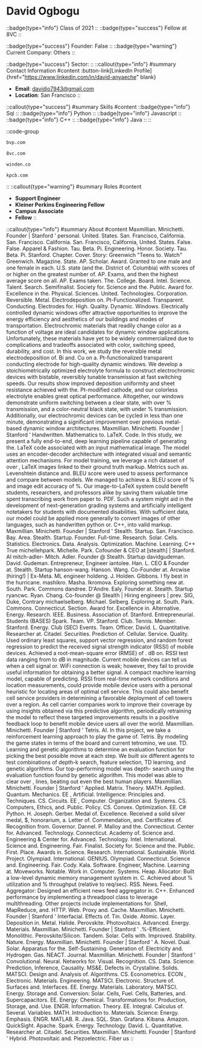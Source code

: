 # David Ogbogu
::badge{type="info"}
Class of 2021
::
::badge{type="success"}
Fellow at 8VC
::

::badge{type="success"}
Founder: False
::
::badge{type="warning"}
Current Company: Others
::

::badge{type="success"}
Sector: 
::
::callout{type="info"}
#summary
Contact Information
#content
:button-link[LinkedIn Profile]{href="https://www.linkedin.com/in/david-anyaeche" blank}
- **Email**: davidio7943@gmail.com
- **Location**: San Francisco
::

::callout{type="success"}
#summary
Skills
#content
::badge{type="info"}
Sql
::
::badge{type="info"}
Python
::
::badge{type="info"}
Javascript
::
::badge{type="info"}
C++
::
::badge{type="info"}
Java
::
::

::code-group
```bash [Bessemer Venture Partners]
bvp.com
```
```bash [8VC]
8vc.com
```
```bash [Winden]
winden.co
```
```bash [Kleiner Perkins Caufield & Byers]
kpcb.com
```
::
::callout{type="warning"}
#summary
Roles
#content
- **Support Engineer**
- **Kleiner Perkins Engineering Fellow**
- **Campus Associate**
- **Fellow**
::

::callout{type="info"}
#summary
About
#content
Maxmillian. Minichetti. Founder | Stanford ' personal. United. States. San. Francisco, California. San. Francisco. California. San. Francisco, California, United. States. False. False. Apparel & Fashion. Tau. Beta. Pi. Engineering. Honor. Society. Tau. Beta. Pi. Stanford. Chapter. Cover. Story: Greenwich "Teens to. Watch"​ Greenwich. Magazine. State. AP. Scholar. Award. Granted to one male and one female in each. U.S. state (and the. District of. Columbia) with scores of or higher on the greatest number of. AP. Exams, and then the highest average score on all. AP. Exams taken. The. College. Board. Intel. Science. Talent. Search. Semifinalist. Society for. Science and the. Public. Award for. Excellence in the. Physical. Sciences. United. Technologies. Corporation. Reversible. Metal. Electrodeposition on. Pt-Functionalized. Transparent. Conducting. Electrodes for. High. Quality. Dynamic. Windows. Electrically controlled dynamic windows offer attractive opportunities to improve the energy efficiency and aesthetics of our buildings and modes of transportation. Electrochromic materials that readily change color as a function of voltage are ideal candidates for dynamic window applications. Unfortunately, these materials have yet to be widely commercialized due to complications and tradeoffs associated with color, switching speed, durability, and cost. In this work, we study the reversible metal electrodeposition of. Bi and. Cu on a. Pt-functionalized transparent conducting electrode for high-quality dynamic windows. We develop a stoichiometrically optimized electrolyte formula to construct electrochromic devices with bistable, reversibly tunable transmission at fast switching speeds. Our results show improved deposition uniformity and sheet resistance achieved with the. Pt-modified cathode, and our colorless electrolyte enables great optical performance. Altogether, our windows demonstrate uniform switching between a clear state, with over % transmission, and a color-neutral black state, with under % transmission. Additionally, our electrochromic devices can be cycled in less than one minute, demonstrating a significant improvement over previous metal-based dynamic window architectures. Maxmillian. Minichetti. Founder | Stanford ' Handwritten. Mathematics to. LaTeX. Code. In this study, we present a fully end-to-end, deep learning pipeline capable of generating the. LaTeX code associated with an input mathematical image. The model uses an encoder-decoder architecture with integrated visual and semantic attention mechanisms. For model training, we leverage a rich dataset of over , LaTeX images linked to their ground truth markup. Metrics such as. Levenshtein distance and. BLEU score were used to assess performance and compare between models. We managed to achieve a. BLEU score of % and image edit accuracy of %. Our image-to-LaTeX system could benefit students, researchers, and professors alike by saving them valuable time spent transcribing work from paper to. PDF. Such a system might aid in the development of next-generation grading systems and artificially intelligent notetakers for students with documented disabilities. With sufficient data, our model could be applied more generally to convert images of other languages, such as handwritten python or. C++, into valid markup. Maxmillian. Minichetti. Founder | Stanford ' Stealth. Startup. San. Francisco. Bay. Area. Stealth. Startup. Founder. Full-time. Research. Solar. Cells. Statistics. Electronics. Data. Analysis. Optimization. Machine. Learning. C++ True michellehpark. Michelle. Park. Cofounder & CEO at [stealth] | Stanford. AI mitch-adler- Mitch. Adler. Founder @ Stealth. Startup davidgudeman. David. Gudeman. Entrepreneur, Engineer iantolee. Han. L. CEO & Founder at. Stealth. Startup hanson-wang. Hanson. Wang. Co-Founder at. Arcwise (hiring!) | Ex-Meta. ML engineer holdeng. J. Holden. Gibbons. I fly best in the hurricane. mashikro. Masha. Ikromova. Exploring something new at. South. Park. Commons dandree. D'Andre. Ealy. Founder at. Stealth. Startup ryancwc. Ryan. Chang. Co-founder @ Stealth | Hiring engineers | prev. SIG, Duke, Contrary michaelselberg. Michael. Selberg. Exploring at. South. Park. Commons. Connecticut. Section. Award for. Excellence in. Alternative. Energy. Research. IEEE. Business. Association of. Stanford. Entrepreneurial. Students (BASES) Spark. Team. VP. Stanford. Club. Tennis. Member. Stanford. Energy. Club (SEC) Events. Team. Officer. David. L. Quantitative. Researcher at. Citadel. Securities. Prediction of. Cellular. Service. Quality. Used ordinary least squares, support vector regression, and random forest regression to predict the received signal strength indicator (RSSI) of mobile devices. Achieved a root-mean-square error (RMSE) of . dB on. RSSI test data ranging from to dB in magnitude. Current mobile devices can tell us when a cell signal or. WiFi connection is weak; however, they fail to provide useful information for obtaining a better signal. A compact machine learning model, capable of predicting. RSSI from real-time network conditions and location measurements, could provide mobile device users with a personal heuristic for locating areas of optimal cell service. This could also benefit cell service providers in determining a favorable deployment of cell towers over a region. As cell carrier companies work to improve their coverage by using insights obtained via this predictive algorithm, periodically retraining the model to reflect these targeted improvements results in a positive feedback loop to benefit mobile device users all over the world. Maxmillian. Minichetti. Founder | Stanford ' Tetris. AI. In this project, we take a reinforcement learning approach to play the game of. Tetris. By modeling the game states in terms of the board and current tetromino, we use. TD. Learning and genetic algorithms to determine an evaluation function for picking the best possible move at each step. We built six different agents to test combinations of depth-k search, feature selection, TD learning, and genetic algorithms. Our top-performing model was depth- search using the evaluation function found by genetic algorithm. This model was able to clear over , lines, beating out even the best human players. Maxmillian. Minichetti. Founder | Stanford ' Applied. Matrix. Theory. MATH. Applied. Quantum. Mechanics. EE , Artificial. Intelligence: Principles and. Techniques. CS. Circuits. EE , Computer. Organization and. Systems. CS. Computers, Ethics, and. Public. Policy. CS. Convex. Optimization. EE. C# Python. H. Joseph. Gerber. Medal of. Excellence. Received a solid silver medal, $, honorarium, a. Letter of. Commendation, and. Certificates of. Recognition from. Governor. Dannel. P. Malloy and the. Connecticut. Center for. Advanced. Technology. Connecticut. Academy of. Science and. Engineering & Center for. Advanced. Technology. Intel. International. Science and. Engineering. Fair. Finalist. Society for. Science and the. Public. First. Place. Awards in. Science. Research. International. Sustainable. World. Project. Olympiad. International. GENIUS. Olympiad. Connecticut. Science and. Engineering. Fair. Cody. Kala. Software. Engineer, Machine. Learning at. Moveworks. Notable. Work in. Computer. Systems. Heap. Allocator: Built a low-level dynamic memory management system in. C. Achieved about % utilization and % throughput (relative to req/sec). RSS. News. Feed. Aggregator: Designed an efficient news feed aggregator in. C++. Enhanced performance by implementing a threadpool class to leverage multithreading. Other projects include implementations for. Shell, MapReduce, and. HTTP. Web. Proxy and. Cache. Maxmillian. Minichetti. Founder | Stanford ' Interfacial. Effects of. Tin. Oxide. Atomic. Layer. Deposition in. Metal. Halide. Perovskite. Photovoltaics. Advanced. Energy. Materials. Maxmillian. Minichetti. Founder | Stanford ' .%-Efficient. Monolithic. Perovskite/Silicon. Tandem. Solar. Cells with. Improved. Stability. Nature. Energy. Maxmillian. Minichetti. Founder | Stanford ' A. Novel. Dual. Solar. Apparatus for the. Self-Sustaining. Generation of. Electricity and. Hydrogen. Gas. NEACT. Journal. Maxmillian. Minichetti. Founder | Stanford ' Convolutional. Neural. Networks for. Visual. Recognition. CS. Data. Science: Prediction, Inference, Causality. MS&E. Defects in. Crystalline. Solids. MATSCI. Design and. Analysis of. Algorithms. CS. Econometrics. ECON , Electronic. Materials. Engineering. MATSCI. Electronic. Structure of. Surfaces and. Interfaces. EE. Energy. Materials. Laboratory. MATSCI. Energy. Storage and. Conversion: Solar. Cells, Fuel. Cells, Batteries, and. Supercapacitors. EE. Energy: Chemical. Transformations for. Production, Storage, and. Use. ENGR. Information. Theory. EE. Integral. Calculus of. Several. Variables. MATH. Introduction to. Materials. Science: Energy. Emphasis. ENGR. MATLAB. R. Java. SQL. Stan. Grafana. Kibana. Amazon. QuickSight. Apache. Spark. Energy. Technology. David. L. Quantitative. Researcher at. Citadel. Securities. Maxmillian. Minichetti. Founder | Stanford ' Hybrid. Photovoltaic and. Piezoelectric. Fiber us
::
